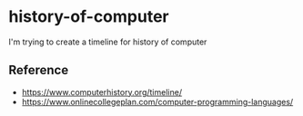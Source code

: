# history-of-computer
I'm trying to create a timeline for history of computer

## Reference
- https://www.computerhistory.org/timeline/
- https://www.onlinecollegeplan.com/computer-programming-languages/
